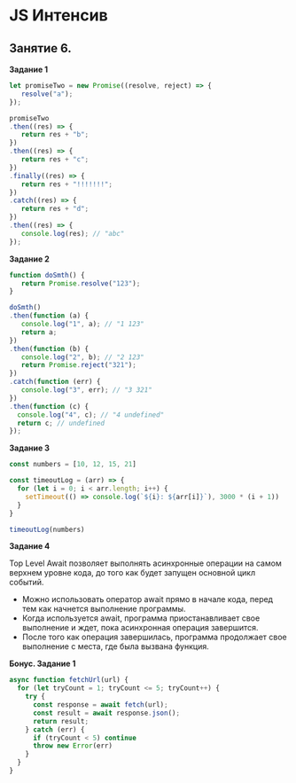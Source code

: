 # JS Интенсив
## Занятие 6.

__Задание 1__

```js
let promiseTwo = new Promise((resolve, reject) => {
   resolve("a");
});

promiseTwo
.then((res) => {
   return res + "b";
})
.then((res) => {
   return res + "с";
})
.finally((res) => {
   return res + "!!!!!!!";
})
.catch((res) => {
   return res + "d";
})
.then((res) => {
   console.log(res); // "abc"
});
```

__Задание 2__

```js
function doSmth() {
   return Promise.resolve("123");
}

doSmth()
.then(function (a) {
   console.log("1", a); // "1 123"
   return a;
})
.then(function (b) {
   console.log("2", b); // "2 123"
   return Promise.reject("321");
})
.catch(function (err) {
   console.log("3", err); // "3 321"
})
.then(function (c) {
  console.log("4", c); // "4 undefined"
  return c; // undefined
});
```

__Задание 3__

```js
const numbers = [10, 12, 15, 21]

const timeoutLog = (arr) => {
  for (let i = 0; i < arr.length; i++) {
    setTimeout(() => console.log(`${i}: ${arr[i]}`), 3000 * (i + 1))
  }
}

timeoutLog(numbers)
```

__Задание 4__

Top Level Await позволяет выполнять асинхронные операции на самом верхнем уровне кода, до того как будет запущен основной цикл событий.
* Можно использовать оператор await прямо в начале кода, перед тем как начнется выполнение программы.
* Когда используется await, программа приостанавливает свое выполнение и ждет, пока асинхронная операция завершится.
* После того как операция завершилась, программа продолжает свое выполнение с места, где была вызвана функция.

__Бонус. Задание 1__

```js
async function fetchUrl(url) {
  for (let tryCount = 1; tryCount <= 5; tryCount++) {
    try {
      const response = await fetch(url);
      const result = await response.json();
      return result;
    } catch (err) {
      if (tryCount < 5) continue
      throw new Error(err)
    }
  }
}
```
